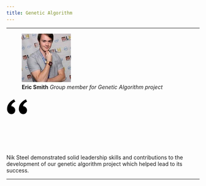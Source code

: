 ```yaml
---
title: Genetic Algorithm
---
```




<hr>

<div class="work-testimonial">
  <figure class="client-face">
    <img src="assets/img/work/proj-3/face-eric.jpg" alt="Eric Smith">
    <figcaption>
      <strong class="client-name">Eric Smith</strong>
      <em class="client-title">Group member for Genetic Algorithm project</em>
    </figcaption>
  </figure>

  <div class="client-content">
    <div class="client-quote-mark">
       <svg version="1.1" id="Layer_1" xmlns="http://www.w3.org/2000/svg" xmlns:xlink="http://www.w3.org/1999/xlink" x="0px" y="0px" enable-background="new 0 0 55 55" xml:space="preserve">
         <path d="M50.692,9.732c-12.207,6.16-18.309,14.697-18.309,25.615c0,3.64,1.147,6.733,3.443,9.28c2.295,2.548,5.01,3.821,8.146,3.821
            c2.799,0,5.123-0.979,6.971-2.939c1.848-1.959,2.771-4.367,2.771-7.223c0-2.688-0.953-5.052-2.855-7.097
            c-1.904-2.043-4.312-3.233-7.223-3.569c0-4.535,3.415-8.482,10.246-11.842L50.692,9.732z M19.87,9.732
            C7.72,15.891,1.645,24.429,1.645,35.347c0,3.64,1.134,6.733,3.401,9.28c2.268,2.548,4.968,3.821,8.104,3.821
            c2.799,0,5.136-0.979,7.013-2.939c1.875-1.959,2.813-4.367,2.813-7.223c0-2.688-0.953-5.052-2.856-7.097
            c-1.904-2.043-4.34-3.233-7.307-3.569c0-4.535,3.443-8.482,10.33-11.842L19.87,9.732z"></path>
       </svg>
    </div>
    Nik Steel demonstrated solid leadership skills and contributions to the development of our 
    genetic algorithm project which helped lead to its success.
  </div>
</div>

<hr>